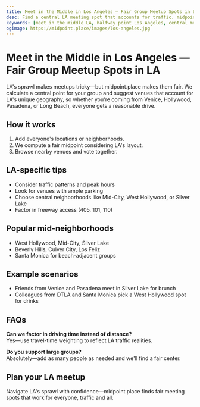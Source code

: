 ```yaml
---
title: Meet in the Middle in Los Angeles — Fair Group Meetup Spots in LA
desc: Find a central LA meeting spot that accounts for traffic. midpoint.place calculates your group's midpoint across the sprawling city and suggests great venues.
keywords: [meet in the middle LA, halfway point Los Angeles, central meeting spot LA, group meetup Los Angeles]
ogimage: https://midpoint.place/images/los-angeles.jpg
---
```


# Meet in the Middle in Los Angeles — Fair Group Meetup Spots in LA

LA's sprawl makes meetups tricky—but midpoint.place makes them fair. We calculate a central point for your group and suggest venues that account for LA's unique geography, so whether you're coming from Venice, Hollywood, Pasadena, or Long Beach, everyone gets a reasonable drive.

## How it works

1. Add everyone's locations or neighborhoods.
2. We compute a fair midpoint considering LA's layout.
3. Browse nearby venues and vote together.

## LA-specific tips

- Consider traffic patterns and peak hours
- Look for venues with ample parking
- Choose central neighborhoods like Mid-City, West Hollywood, or Silver Lake
- Factor in freeway access (405, 101, 110)

## Popular mid-neighborhoods

- West Hollywood, Mid-City, Silver Lake
- Beverly Hills, Culver City, Los Feliz
- Santa Monica for beach-adjacent groups

## Example scenarios

- Friends from Venice and Pasadena meet in Silver Lake for brunch
- Colleagues from DTLA and Santa Monica pick a West Hollywood spot for drinks

## FAQs

**Can we factor in driving time instead of distance?**  
Yes—use travel-time weighting to reflect LA traffic realities.

**Do you support large groups?**  
Absolutely—add as many people as needed and we'll find a fair center.

## Plan your LA meetup

Navigate LA's sprawl with confidence—midpoint.place finds fair meeting spots that work for everyone, traffic and all.
